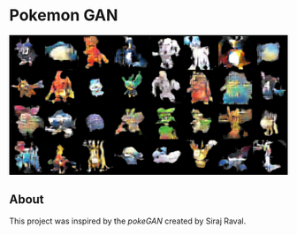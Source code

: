 # Pokemon GAN

![Fake Pokemon](fake_data/fake3000.png)

## About
This project was inspired by the *pokeGAN* created by Siraj Raval.
